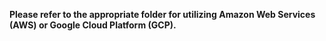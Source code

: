 **Please refer to the appropriate folder for utilizing Amazon Web Services (AWS) or Google Cloud Platform (GCP).**